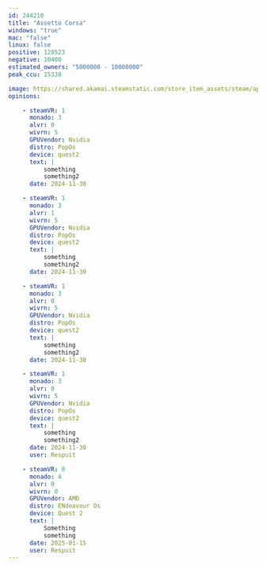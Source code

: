 ```yaml
---
id: 244210
title: "Assetto Corsa"
windows: "true"
mac: "false"
linux: false
positive: 128523
negative: 10400
estimated_owners: "5000000 - 10000000"
peak_ccu: 15338

image: https://shared.akamai.steamstatic.com/store_item_assets/steam/apps/244210/header.jpg?t=1730473196
opinions:

    - steamVR: 1
      monado: 3
      alvr: 0
      wivrn: 5
      GPUVendor: Nvidia
      distro: PopOs
      device: quest2
      text: |
          something
          something2
      date: 2024-11-30

    - steamVR: 1
      monado: 3
      alvr: 1
      wivrn: 5
      GPUVendor: Nvidia
      distro: PopOs
      device: quest2
      text: |
          something
          something2
      date: 2024-11-30

    - steamVR: 1
      monado: 3
      alvr: 0
      wivrn: 5
      GPUVendor: Nvidia
      distro: PopOs
      device: quest2
      text: |
          something
          something2
      date: 2024-11-30

    - steamVR: 1
      monado: 3
      alvr: 0
      wivrn: 5
      GPUVendor: Nvidia
      distro: PopOs
      device: quest2
      text: |
          something
          something2
      date: 2024-11-30
      user: Respuit

    - steamVR: 0
      monado: 4
      alvr: 0
      wivrn: 0
      GPUVendor: AMD
      distro: ENdeavour Os
      device: Quest 2
      text: |
          Something 
          something
      date: 2025-01-15
      user: Respuit
---
```

